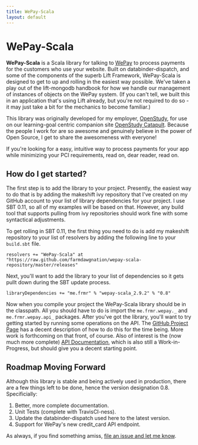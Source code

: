 ```yaml
---
title: WePay-Scala
layout: default
---
```


# WePay-Scala

**WePay-Scala** is a Scala library for talking to [WePay](http://wepay.com) to process payments for the customers who use your website. Built on databinder-dispatch, and some of the components of the superb Lift Framework, WePay-Scala is designed to get to up and rolling in the easiest way possible. We've taken a play out of the lift-mongodb handbook for how we handle our management of instances of objects on the WePay system. (If you can't tell, we built this in an application that's using Lift already, but you're not required to do so - it may just take a bit for the mechanics to become familiar.)

This library was originally developed for my employer, [OpenStudy](http://openstudy.com), for use on our learning-goal centric companion site [OpenStudy Catapult](http://catapult.openstudy.com). Because the people I work for are so awesome and genuinely believe in the power of Open Source, I get to share the awesomeness with everyone!

If you're looking for a easy, intuitive way to process payments for your app while minimizing your PCI requirements, read on, dear reader, read on.

## How do I get started?

The first step is to add the library to your project. Presently, the easiest way to do that is by adding the makeshift ivy repository that I've created on my GitHub account to your list of library dependencies for your project. I use SBT 0.11, so all of my examples will be based on that. However, any build tool that supports pulling from ivy repositories should work fine with some syntactical adjustments.

To get rolling in SBT 0.11, the first thing you need to do is add my makeshift repository to your list of resolvers by adding the following line to your `build.sbt` file.

	resolvers += "WePay-Scala" at "https://raw.github.com/farmdawgnation/wepay-scala-repository/master/releases"

Next, you'll want to add the library to your list of dependencies so it gets pullt down during the SBT update process.

	libraryDependencies += "me.frmr" % "wepay-scala_2.9.2" % "0.8"

Now when you compile your project the WePay-Scala library should be in the classpath. All you should have to do is import the `me.frmr.wepay._` and `me.frmr.wepay.api_` packages. After you've got the library, you'll want to try getting started by running some operations on the API. The [GitHub Project Page](htttp://github.com/farmdawgnation/wepay-scala) has a decent description of how to do this for the time being. More work is forthcoming on that front, of course. Also of interest is the (now much more complete) [API Documentation](http://wepay-scala.frmr.me/api), which is also still a Work-in-Progress, but should give you a decent starting point.

## Roadmap Moving Forward

Although this library is stable and being actively used in production, there are a few things left to be done, hence the version designation 0.8. Specificially:

1. Better, more complete documentation.
2. Unit Tests (complete with TravisCI-ness).
3. Update the databinder-dispatch used here to the latest version.
4. Support for WePay's new credit_card API endpoint.

As always, if you find something amiss, [file an issue and let me know](http://github.com/farmdawgnation/wepay-scala/issues).
